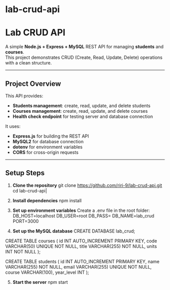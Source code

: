 # lab-crud-api
# Lab CRUD API

A simple **Node.js + Express + MySQL** REST API for managing **students** and **courses**.  
This project demonstrates CRUD (Create, Read, Update, Delete) operations with a clean structure.

---

## Project Overview
This API provides:
- **Students management**: create, read, update, and delete students
- **Courses management**: create, read, update, and delete courses
- **Health check endpoint** for testing server and database connection

It uses:
- **Express.js** for building the REST API
- **MySQL2** for database connection
- **dotenv** for environment variables
- **CORS** for cross-origin requests

---

##  Setup Steps

1. **Clone the repository**
   git clone https://github.com/riri-9/lab-crud-api.git
   cd lab-crud-api|

2. **Install dependencies**
npm install

3. **Set up environment variables**
Create a .env file in the root folder:
DB_HOST=localhost
DB_USER=root
DB_PASS=
DB_NAME=lab_crud
PORT=3000

4. **Set up the MySQL database**
CREATE DATABASE lab_crud;

CREATE TABLE courses (
  id INT AUTO_INCREMENT PRIMARY KEY,
  code VARCHAR(50) UNIQUE NOT NULL,
  title VARCHAR(255) NOT NULL,
  units INT NOT NULL
);

CREATE TABLE students (
  id INT AUTO_INCREMENT PRIMARY KEY,
  name VARCHAR(255) NOT NULL,
  email VARCHAR(255) UNIQUE NOT NULL,
  course VARCHAR(100),
  year_level INT
);

5. **Start the server**
npm start
